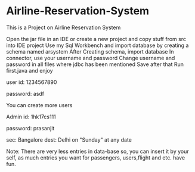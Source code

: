 # Airline-Reservation-System
This is a Project on Airline Reservation System


Open the jar file in an IDE or create a new project and copy stuff from src into IDE project
Use my Sql Workbench and import database by creating a schema named arsystem
After Creating schema, import database
In connector, use your username and password
Change username and password in all files where jdbc has been mentioned
Save after that
Run first.java and enjoy



user id: 1234567890

password: asdf

You can create more users

Admin id: 1hk17cs111

password: prasanjit

sec: Bangalore
dest: Delhi
on "Sunday" at any date

Note:
There are very less entries in data-base so, you can insert it by your self,
as much entries you want for passengers, users,flight and etc.
have fun.
